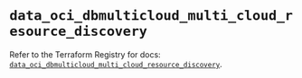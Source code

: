 # `data_oci_dbmulticloud_multi_cloud_resource_discovery`

Refer to the Terraform Registry for docs: [`data_oci_dbmulticloud_multi_cloud_resource_discovery`](https://registry.terraform.io/providers/oracle/oci/7.19.0/docs/data-sources/dbmulticloud_multi_cloud_resource_discovery).
